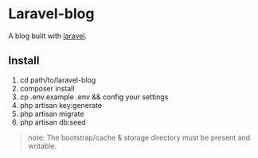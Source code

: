 # Laravel-blog
A blog bulit with [laravel](https://laravel.com/).

## Install
1. cd path/to/laravel-blog
2. composer install
3. cp .env.example .env && config your settings
4. php artisan key:generate 
5. php artisan migrate
6. php artisan db:seed


> note: The bootstrap/cache & storage directory must be present and writable.